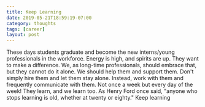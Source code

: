 ```yaml
---
title: Keep Learning
date: 2019-05-21T18:59:19-07:00
category: thoughts 
tags: [career] 
layout: post
---
```


These days students graduate and become the new interns/young professionals in the workforce. Energy is high, and spirits are up. They want to make a difference. We, as long-time professionals, should embrace that, but they cannot do it alone. We should help them and support them. Don't simply hire them and let them stay alone. Instead, work with them and frequently communicate with them. Not once a week but every day of the week! They learn, and we learn too. As Henry Ford once said, "anyone who stops learning is old, whether at twenty or eighty." Keep learning
